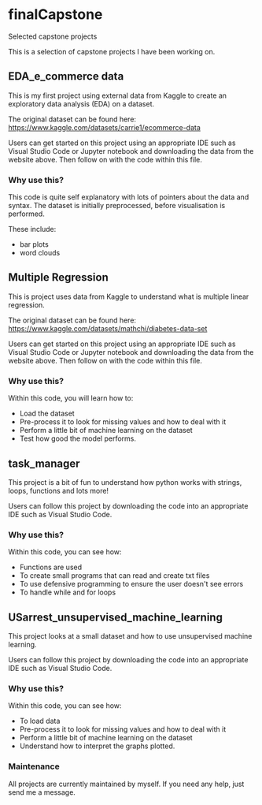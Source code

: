# finalCapstone
Selected capstone projects

This is a selection of capstone projects I have been working on.

## EDA_e_commerce data
This is my first project using external data from Kaggle to create an exploratory data analysis (EDA) on a dataset.

The original dataset can be found here:
https://www.kaggle.com/datasets/carrie1/ecommerce-data

Users can get started on this project using an appropriate IDE such as Visual Studio Code or Jupyter notebook and downloading the data from the website above.
Then follow on with the code within this file.

### Why use this?
This code is quite self explanatory with lots of pointers about the data and syntax. The dataset is initially preprocessed, before visualisation is performed.

These include:
- bar plots
- word clouds


## Multiple Regression
This is project uses data from Kaggle to understand what is multiple linear regression.

The original dataset can be found here:
https://www.kaggle.com/datasets/mathchi/diabetes-data-set

Users can get started on this project using an appropriate IDE such as Visual Studio Code or Jupyter notebook and downloading the data from the website above.
Then follow on with the code within this file.

### Why use this?
Within this code, you will learn how to:
- Load the dataset
- Pre-process it to look for missing values and how to deal with it
- Perform a little bit of machine learning on the dataset
- Test how good the model performs.

## task_manager
This project is a bit of fun to understand how python works with strings, loops, functions and lots more!

Users can follow this project by downloading the code into an appropriate IDE such as Visual Studio Code.

### Why use this?
Within this code, you can see how:
- Functions are used
- To create small programs that can read and create txt files
- To use defensive programming to ensure the user doesn't see errors
- To handle while and for loops

## USarrest_unsupervised_machine_learning
This project looks at a small dataset and how to use unsupervised machine learning.

Users can follow this project by downloading the code into an appropriate IDE such as Visual Studio Code.

### Why use this?
Within this code, you can see how:
- To load data
- Pre-process it to look for missing values and how to deal with it
- Perform a little bit of machine learning on the dataset
- Understand how to interpret the graphs plotted.


### Maintenance
All projects are currently maintained by myself. If you need any help, just send me a message.

